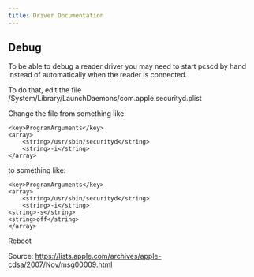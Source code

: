 ```yaml
---
title: Driver Documentation
---
```


## Debug

To be able to debug a reader driver you may need to start pcscd by hand instead of automatically when the reader is connected.

To do that, edit the file /System/Library/LaunchDaemons/com.apple.securityd.plist

Change the file from something like:

    <key>ProgramArguments</key>
    <array>
        <string>/usr/sbin/securityd</string>
        <string>-i</string>
    </array>

to something like:

    <key>ProgramArguments</key>
    <array>
        <string>/usr/sbin/securityd</string>
        <string>-i</string>
    <string>-s</string>
    <string>off</string>
    </array>

Reboot

Source: <https://lists.apple.com/archives/apple-cdsa/2007/Nov/msg00009.html>
